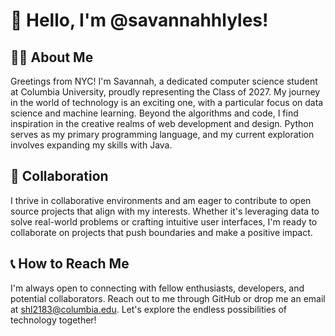 # 👋 Hello, I'm @savannahhlyles!

## 👩‍💻 About Me
Greetings from NYC! I'm Savannah, a dedicated computer science student at Columbia University, proudly representing the Class of 2027. My journey in the world of technology is an exciting one, with a particular focus on data science and machine learning. Beyond the algorithms and code, I find inspiration in the creative realms of web development and design. Python serves as my primary programming language, and my current exploration involves expanding my skills with Java.

## 🤝 Collaboration
I thrive in collaborative environments and am eager to contribute to open source projects that align with my interests. Whether it's leveraging data to solve real-world problems or crafting intuitive user interfaces, I'm ready to collaborate on projects that push boundaries and make a positive impact.

## 📞 How to Reach Me
I'm always open to connecting with fellow enthusiasts, developers, and potential collaborators. Reach out to me through GitHub or drop me an email at [shl2183@columbia.edu](mailto:shl2183@columbia.edu). Let's explore the endless possibilities of technology together!
